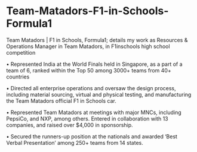 # Team-Matadors-F1-in-Schools-Formula1
Team Matadors | F1 in Schools, Formula1; details my work as Resources &amp; Operations Manager in Team Matadors, in F1inschools high school competition

• Represented India at the World Finals held in Singapore, as a part of a team of 6, ranked within the Top 50 among 3000+ teams from 40+ countries

• Directed all enterprise operations and oversaw the design process, including material sourcing, virtual and physical testing, and manufacturing the Team Matadors official F1 in Schools car.

• Represented Team Matadors at meetings with major MNCs, including PepsiCo, and NXP, among
others. Entered in collaboration with 13 companies, and raised over $4,000 in sponsorship.

• Secured the runners-up position at the nationals and awarded ‘Best Verbal Presentation’ among 250+ teams from 14 states.
